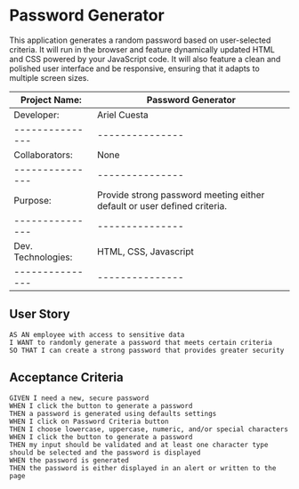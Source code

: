 # Password Generator
This application generates a random password based on user-selected criteria. It will run in the browser and feature dynamically updated HTML and CSS powered by your JavaScript code. It will also feature a clean and polished user interface and be responsive, ensuring that it adapts to multiple screen sizes.

|Project Name: |Password Generator|
| --------------- | --------------- |
|Developer:| Ariel Cuesta|
| --------------- | --------------- |
|Collaborators:| None|
| --------------- | --------------- |
|Purpose:| Provide strong password meeting either default or user defined criteria.|
| --------------- | --------------- |
|Dev. Technologies:| HTML, CSS, Javascript|
| --------------- | --------------- |

## User Story

```
AS AN employee with access to sensitive data
I WANT to randomly generate a password that meets certain criteria
SO THAT I can create a strong password that provides greater security
```

## Acceptance Criteria

```
GIVEN I need a new, secure password
WHEN I click the button to generate a password
THEN a password is generated using defaults settings
WHEN I click on Password Criteria button
THEN I choose lowercase, uppercase, numeric, and/or special characters
WHEN I click the button to generate a password
THEN my input should be validated and at least one character type should be selected and the password is displayed
WHEN the password is generated
THEN the password is either displayed in an alert or written to the page
```